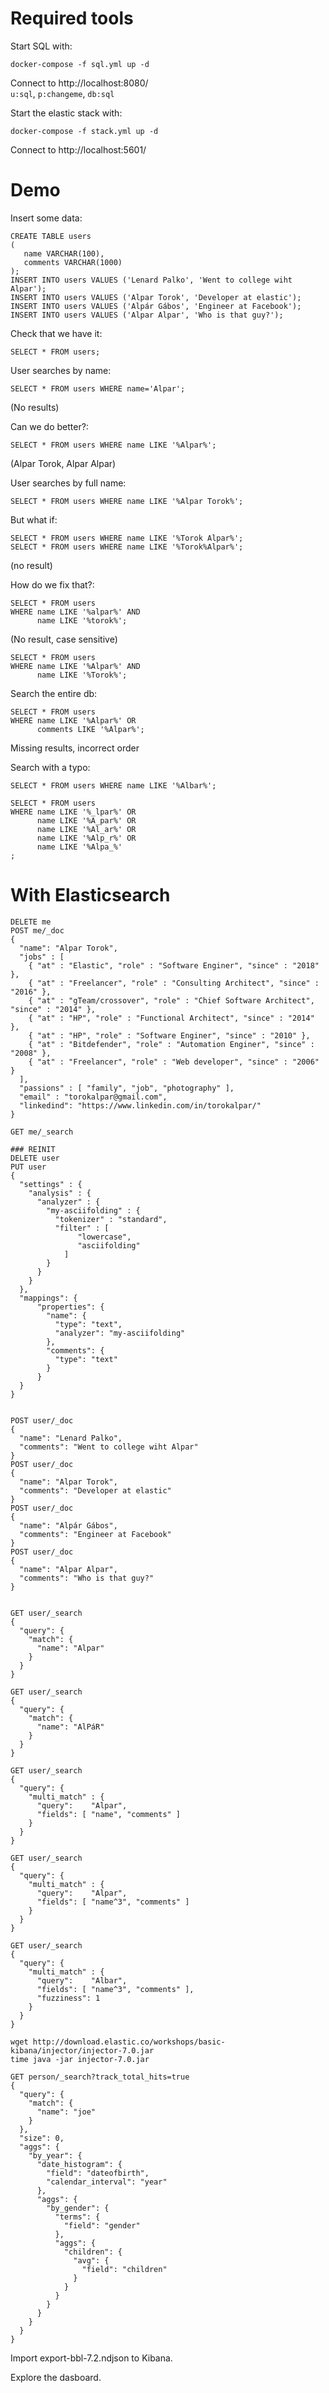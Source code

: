 Required tools 
==============

Start SQL with:
```
docker-compose -f sql.yml up -d
```
Connect to http://localhost:8080/  
`u:sql`, `p:changeme`, `db:sql`


Start the elastic stack with:

```
docker-compose -f stack.yml up -d
```
Connect to http://localhost:5601/


Demo
====

Insert  some data: 
```
CREATE TABLE users
(
   name VARCHAR(100),
   comments VARCHAR(1000)
);
INSERT INTO users VALUES ('Lenard Palko', 'Went to college wiht Alpar');
INSERT INTO users VALUES ('Alpar Torok', 'Developer at elastic');
INSERT INTO users VALUES ('Alpár Gábos', 'Engineer at Facebook');
INSERT INTO users VALUES ('Alpar Alpar', 'Who is that guy?');
```

Check that we have it:
```
SELECT * FROM users;
```

User searches by name:
```
SELECT * FROM users WHERE name='Alpar';
```
(No results)


Can we do better?:
```
SELECT * FROM users WHERE name LIKE '%Alpar%';
```
(Alpar Torok, Alpar Alpar)


User searches by full name:
```
SELECT * FROM users WHERE name LIKE '%Alpar Torok%';
```

But what if:
```
SELECT * FROM users WHERE name LIKE '%Torok Alpar%';
SELECT * FROM users WHERE name LIKE '%Torok%Alpar%';
```
(no result)


How do we fix that?:
        
```
SELECT * FROM users
WHERE name LIKE '%alpar%' AND
      name LIKE '%torok%';
```
(No result, case sensitive)

```
SELECT * FROM users
WHERE name LIKE '%Alpar%' AND
      name LIKE '%Torok%';
```

Search the entire db:
```
SELECT * FROM users 
WHERE name LIKE '%Alpar%' OR
      comments LIKE '%Alpar%';
```
Missing results, incorrect order


Search with a typo: 
```
SELECT * FROM users WHERE name LIKE '%Albar%';
```

```
SELECT * FROM users 
WHERE name LIKE '%_lpar%' OR
      name LIKE '%A_par%' OR
      name LIKE '%Al_ar%' OR
      name LIKE '%Alp_r%' OR
      name LIKE '%Alpa_%' 
;
```

With Elasticsearch
==================

```
DELETE me
POST me/_doc
{
  "name": "Alpar Torok",
  "jobs" : [
    { "at" : "Elastic", "role" : "Software Enginer", "since" : "2018" },
    { "at" : "Freelancer", "role" : "Consulting Architect", "since" : "2016" },
    { "at" : "gTeam/crossover", "role" : "Chief Software Architect", "since" : "2014" },
    { "at" : "HP", "role" : "Functional Architect", "since" : "2014" },
    { "at" : "HP", "role" : "Software Enginer", "since" : "2010" },
    { "at" : "Bitdefender", "role" : "Automation Enginer", "since" : "2008" },
    { "at" : "Freelancer", "role" : "Web developer", "since" : "2006" }
  ],
  "passions" : [ "family", "job", "photography" ],
  "email" : "torokalpar@gmail.com",
  "linkedind": "https://www.linkedin.com/in/torokalpar/"
}

GET me/_search

### REINIT
DELETE user
PUT user
{
  "settings" : {
    "analysis" : {
      "analyzer" : {
        "my-asciifolding" : {
          "tokenizer" : "standard",
          "filter" : [
               "lowercase",
               "asciifolding"
            ]
        }
      }
    }
  },
  "mappings": {
      "properties": {
        "name": {
          "type": "text",
          "analyzer": "my-asciifolding"
        },
        "comments": {
          "type": "text"
        }
      }
  }
}


POST user/_doc
{
  "name": "Lenard Palko",
  "comments": "Went to college wiht Alpar"
}
POST user/_doc
{
  "name": "Alpar Torok",
  "comments": "Developer at elastic"
}
POST user/_doc
{
  "name": "Alpár Gábos",
  "comments": "Engineer at Facebook"
}
POST user/_doc
{
  "name": "Alpar Alpar",
  "comments": "Who is that guy?"
}


GET user/_search
{
  "query": {
    "match": {
      "name": "Alpar"
    }
  }
}

GET user/_search
{
  "query": {
    "match": {
      "name": "AlPáR"
    }
  }
}

GET user/_search
{
  "query": {
    "multi_match" : {
      "query":    "Alpar",
      "fields": [ "name", "comments" ]
    }
  }
}

GET user/_search
{
  "query": {
    "multi_match" : {
      "query":    "Alpar",
      "fields": [ "name^3", "comments" ]
    }
  }
}

GET user/_search
{
  "query": {
    "multi_match" : {
      "query":    "Albar",
      "fields": [ "name^3", "comments" ],
      "fuzziness": 1
    }
  }
}
```


```
wget http://download.elastic.co/workshops/basic-kibana/injector/injector-7.0.jar
time java -jar injector-7.0.jar
```


```
GET person/_search?track_total_hits=true
{
  "query": {
    "match": {
      "name": "joe"
    }
  },
  "size": 0,
  "aggs": {
    "by_year": {
      "date_histogram": {
        "field": "dateofbirth",
        "calendar_interval": "year"
      },
      "aggs": {
        "by_gender": {
          "terms": {
            "field": "gender"
          },
          "aggs": {
            "children": {
              "avg": {
                "field": "children"
              }
            }
          }
        }
      }
    }
  }
}
```

Import export-bbl-7.2.ndjson to Kibana.

Explore the dasboard.
